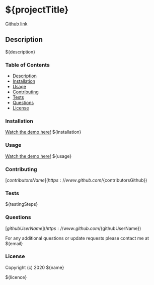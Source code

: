 # ${projectTitle}

[Github link](${githubLink})

## Description

${description}

### Table of Contents

* [Description](#description)
* [Installation](#installation)
* [Usage](#usage)
* [Contributing](#contributing)
* [Tests](#tests)
* [Questions](#questions)
* [License](#licence)

### Installation

[Watch the demo here!](${videoLink})
${installation}

### Usage

[Watch the demo here!](${videoLink})
${usage}

### Contributing

[${contributorsName}] (https://www.github.com/${contributorsGithub})

### Tests

${testingSteps}

### Questions

[${githubUserName}] (https://www.github.com/${githubUserName})

For any additional questions  or update requests please contact me at ${email}

### License

Copyright (c) 2020 ${name}

${licence}